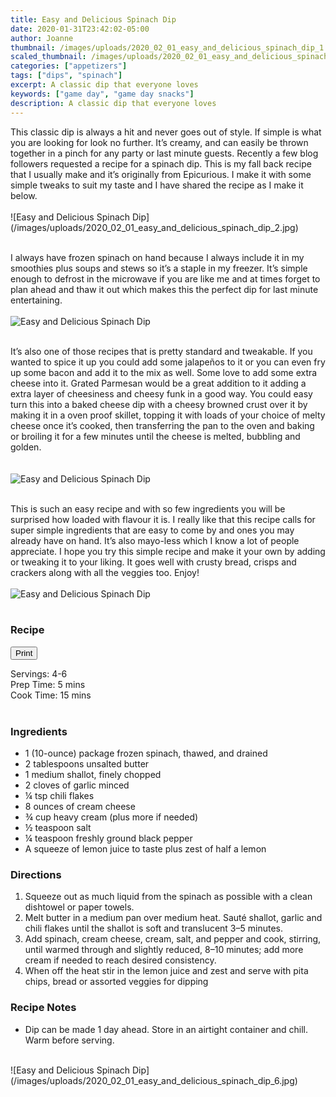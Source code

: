 ```yaml
---
title: Easy and Delicious Spinach Dip
date: 2020-01-31T23:42:02-05:00
author: Joanne
thumbnail: /images/uploads/2020_02_01_easy_and_delicious_spinach_dip_1.jpg
scaled_thumbnail: /images/uploads/2020_02_01_easy_and_delicious_spinach_dip_0.jpg
categories: ["appetizers"]
tags: ["dips", "spinach"]
excerpt: A classic dip that everyone loves 
keywords: ["game day", "game day snacks"]
description: A classic dip that everyone loves 
---
```

<span class="blog-text">
This classic dip is always a hit and never goes out of style. If simple is what you are looking for look no further. It’s creamy, and can easily be thrown together in a pinch for any party or last minute guests. Recently a few blog followers requested a recipe for a spinach dip.  This is my fall back recipe that I usually make and it’s originally from Epicurious.  I make it with some simple tweaks to suit my taste and I have shared the recipe as I make it below. 
</br>
</br>
![Easy and Delicious Spinach Dip](/images/uploads/2020_02_01_easy_and_delicious_spinach_dip_2.jpg)
</br>
</br>

I always have frozen spinach on hand because I always include it in my smoothies plus soups and stews so it’s a staple in my freezer. It’s simple enough to defrost in the microwave if you are like me and at times forget to plan ahead and thaw it out which makes this the perfect dip for last minute entertaining. 
</br>
</br>
![Easy and Delicious Spinach Dip](/images/uploads/2020_02_01_easy_and_delicious_spinach_dip_3.jpg)
</br>
</br>

It’s also one of those recipes that is pretty standard and tweakable.  If you wanted to spice it up you could add some jalapeños to it or you can even fry up some bacon and add it to the mix as well. Some love to add some extra cheese into it. Grated Parmesan would be a great addition to it adding a extra layer of cheesiness and cheesy funk in a good way. You could easy turn this into a baked cheese dip with a cheesy browned crust over it by  making it in a oven proof skillet, topping it with loads of your choice of melty cheese once it’s cooked, then transferring the pan to the oven and baking or broiling it for a few minutes until the cheese is melted, bubbling and golden.  
</br>
</br>
![Easy and Delicious Spinach Dip](/images/uploads/2020_02_01_easy_and_delicious_spinach_dip_4.jpg)
</br>
</br>

This is such an easy recipe and with so few ingredients you will be surprised how loaded with flavour it is.  I really like that this recipe calls for super simple ingredients that are easy to come by and ones you may already have on hand. It’s also mayo-less which I know a lot of people appreciate. I hope you try this simple recipe and make it your own by adding or tweaking it to your liking. It goes well with crusty bread, crisps and crackers along with all the veggies too. Enjoy! 
</br>
</br>
![Easy and Delicious Spinach Dip](/images/uploads/2020_02_01_easy_and_delicious_spinach_dip_5.jpg)
</br>
</br>
</span>

### Recipe
<div print_button><form>
<input type="button" value="Print" class="btn__print" onClick="window.print()">
</form></div>

<div>Servings: <span itemprop="recipeYield">4-6</div>
<div>Prep Time: <meta itemprop="prepTime" content="PT05M">5 mins</div>
<div>Cook Time: <meta itemprop="cookTime" content="PT15M">15 mins</div>
</br>

### Ingredients

* <span itemprop="ingredients">1 (10-ounce) package frozen spinach, thawed, and drained</span>
* <span itemprop="ingredients">2 tablespoons unsalted butter</span>
* <span itemprop="ingredients">1 medium shallot, finely chopped</span>
* <span itemprop="ingredients">2 cloves of garlic minced </span>
* <span itemprop="ingredients">&frac14; tsp chili flakes</span>
* <span itemprop="ingredients">8 ounces of cream cheese</span>
* <span itemprop="ingredients">&frac34; cup heavy cream (plus more if needed) </span>
* <span itemprop="ingredients">&frac12; teaspoon salt</span>
* <span itemprop="ingredients">&frac14; teaspoon freshly ground black pepper</span>
* <span itemprop="ingredients">A squeeze of lemon juice to taste  plus zest of half a lemon </span>


### Directions

1. Squeeze out as much liquid from the spinach as possible with a clean dishtowel or paper towels. 
1. Melt butter in a medium pan over medium heat. Sauté shallot, garlic and chili flakes until the shallot is soft and translucent 3–5 minutes. 
1. Add spinach, cream cheese, cream, salt, and pepper and cook, stirring, until warmed through and slightly reduced, 8–10 minutes; add more cream if needed to reach desired consistency.
1. When off the heat stir in the lemon juice and zest  and serve with pita chips, bread or assorted veggies for dipping 

### Recipe Notes
* Dip can be made 1 day ahead. Store in an airtight container and chill. Warm before serving.

</br>
![Easy and Delicious Spinach Dip](/images/uploads/2020_02_01_easy_and_delicious_spinach_dip_6.jpg)